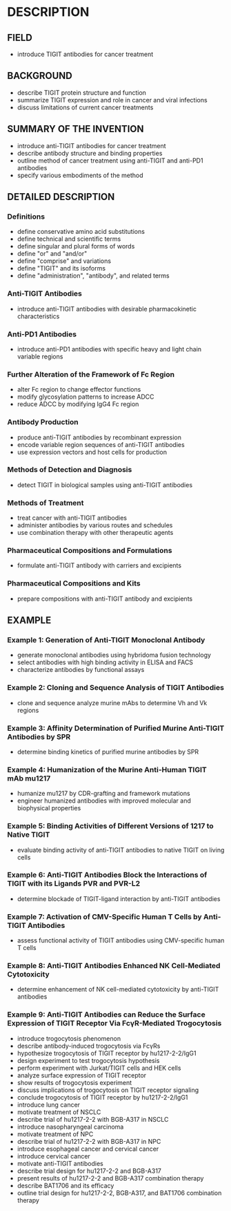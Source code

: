 # DESCRIPTION

## FIELD

- introduce TIGIT antibodies for cancer treatment

## BACKGROUND

- describe TIGIT protein structure and function
- summarize TIGIT expression and role in cancer and viral infections
- discuss limitations of current cancer treatments

## SUMMARY OF THE INVENTION

- introduce anti-TIGIT antibodies for cancer treatment
- describe antibody structure and binding properties
- outline method of cancer treatment using anti-TIGIT and anti-PD1 antibodies
- specify various embodiments of the method

## DETAILED DESCRIPTION

### Definitions

- define conservative amino acid substitutions
- define technical and scientific terms
- define singular and plural forms of words
- define "or" and "and/or"
- define "comprise" and variations
- define "TIGIT" and its isoforms
- define "administration", "antibody", and related terms

### Anti-TIGIT Antibodies

- introduce anti-TIGIT antibodies with desirable pharmacokinetic characteristics

### Anti-PD1 Antibodies

- introduce anti-PD1 antibodies with specific heavy and light chain variable regions

### Further Alteration of the Framework of Fc Region

- alter Fc region to change effector functions
- modify glycosylation patterns to increase ADCC
- reduce ADCC by modifying IgG4 Fc region

### Antibody Production

- produce anti-TIGIT antibodies by recombinant expression
- encode variable region sequences of anti-TIGIT antibodies
- use expression vectors and host cells for production

### Methods of Detection and Diagnosis

- detect TIGIT in biological samples using anti-TIGIT antibodies

### Methods of Treatment

- treat cancer with anti-TIGIT antibodies
- administer antibodies by various routes and schedules
- use combination therapy with other therapeutic agents

### Pharmaceutical Compositions and Formulations

- formulate anti-TIGIT antibody with carriers and excipients

### Pharmaceutical Compositions and Kits

- prepare compositions with anti-TIGIT antibody and excipients

## EXAMPLE

### Example 1: Generation of Anti-TIGIT Monoclonal Antibody

- generate monoclonal antibodies using hybridoma fusion technology
- select antibodies with high binding activity in ELISA and FACS
- characterize antibodies by functional assays

### Example 2: Cloning and Sequence Analysis of TIGIT Antibodies

- clone and sequence analyze murine mAbs to determine Vh and Vk regions

### Example 3: Affinity Determination of Purified Murine Anti-TIGIT Antibodies by SPR

- determine binding kinetics of purified murine antibodies by SPR

### Example 4: Humanization of the Murine Anti-Human TIGIT mAb mu1217

- humanize mu1217 by CDR-grafting and framework mutations
- engineer humanized antibodies with improved molecular and biophysical properties

### Example 5: Binding Activities of Different Versions of 1217 to Native TIGIT

- evaluate binding activity of anti-TIGIT antibodies to native TIGIT on living cells

### Example 6: Anti-TIGIT Antibodies Block the Interactions of TIGIT with its Ligands PVR and PVR-L2

- determine blockade of TIGIT-ligand interaction by anti-TIGIT antibodies

### Example 7: Activation of CMV-Specific Human T Cells by Anti-TIGIT Antibodies

- assess functional activity of TIGIT antibodies using CMV-specific human T cells

### Example 8: Anti-TIGIT Antibodies Enhanced NK Cell-Mediated Cytotoxicity

- determine enhancement of NK cell-mediated cytotoxicity by anti-TIGIT antibodies

### Example 9: Anti-TIGIT Antibodies can Reduce the Surface Expression of TIGIT Receptor Via FcγR-Mediated Trogocytosis

- introduce trogocytosis phenomenon
- describe antibody-induced trogocytosis via FcγRs
- hypothesize trogocytosis of TIGIT receptor by hu1217-2-2/IgG1
- design experiment to test trogocytosis hypothesis
- perform experiment with Jurkat/TIGIT cells and HEK cells
- analyze surface expression of TIGIT receptor
- show results of trogocytosis experiment
- discuss implications of trogocytosis on TIGIT receptor signaling
- conclude trogocytosis of TIGIT receptor by hu1217-2-2/IgG1
- introduce lung cancer
- motivate treatment of NSCLC
- describe trial of hu1217-2-2 with BGB-A317 in NSCLC
- introduce nasopharyngeal carcinoma
- motivate treatment of NPC
- describe trial of hu1217-2-2 with BGB-A317 in NPC
- introduce esophageal cancer and cervical cancer
- introduce cervical cancer
- motivate anti-TIGIT antibodies
- describe trial design for hu1217-2-2 and BGB-A317
- present results of hu1217-2-2 and BGB-A317 combination therapy
- describe BAT1706 and its efficacy
- outline trial design for hu1217-2-2, BGB-A317, and BAT1706 combination therapy

